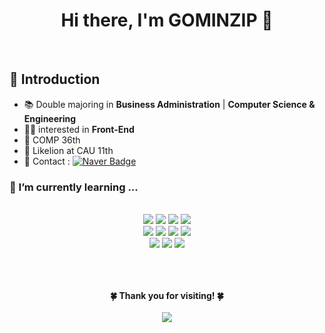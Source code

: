 <h1 align="center"> Hi there, I'm GOMINZIP 👋</h1>

<br>
<h2> 🐻 Introduction </h2>

- 📚 Double majoring in **Business Administration** | **Computer Science & Engineering**
- 👩‍💻 interested in **Front-End**
- 🐥 COMP 36th
- 🦁 Likelion at CAU 11th
- 📨 Contact : [![Naver Badge](https://img.shields.io/badge/Naver-03C75A?style=flat-square&logo=Naver&logoColor=white&link=mailto:ahaminji@naver.com)](mailto:ahaminji@naver.com)


### 🌱 I’m currently learning ...
    
<div align="center">
  <br>
  <img src="https://img.shields.io/badge/python-3776AB?style=for-the-badge&logo=python&logoColor=white"> 
 <img src="https://img.shields.io/badge/c-007396?style=for-the-badge&logo=c&logoColor=white">  
  <img src="https://img.shields.io/badge/c++-00599C?style=for-the-badge&logo=c%2B%2B&logoColor=white">
<img src="https://img.shields.io/badge/java-007396?style=for-the-badge&logo=java&logoColor=white"> 
  
  
  <br>
  
  <img src="https://img.shields.io/badge/html5-E34F26?style=for-the-badge&logo=html5&logoColor=white"> 
  <img src="https://img.shields.io/badge/css3-1572B6?style=for-the-badge&logo=css3&logoColor=white"> 
  <img src="https://img.shields.io/badge/javascript-F7DF1E?style=for-the-badge&logo=javascript&logoColor=black"> 
  <img src="https://img.shields.io/badge/react-61DAFB?style=for-the-badge&logo=react&logoColor=black"> 
  <br>

  
  <img src="https://img.shields.io/badge/github-181717?style=for-the-badge&logo=github&logoColor=white">
  <img src="https://img.shields.io/badge/git-F05032?style=for-the-badge&logo=git&logoColor=white">
  <img src="https://img.shields.io/badge/notion-000000?style=for-the-badge&logo=notion&logoColor=white"> 
  <br>
  <div>
<br><br><br>
      
 <p align="center"> <b>🍀 Thank you for visiting! 🍀</b>
   <br><br>
   <a href="https://hits.seeyoufarm.com"><img src="https://hits.seeyoufarm.com/api/count/incr/badge.svg?url=https%3A%2F%2Fgithub.com%2Fgominzip&count_bg=%23C2FF93&title_bg=%2365F187&icon=&icon_color=%23E7E7E7&title=hits&edge_flat=false" align="center"/></a>
    </p>
    <br> <br>
